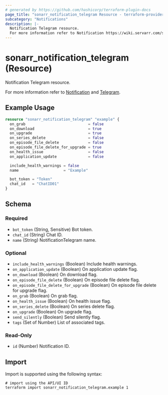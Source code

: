 ```yaml
---
# generated by https://github.com/hashicorp/terraform-plugin-docs
page_title: "sonarr_notification_telegram Resource - terraform-provider-sonarr"
subcategory: "Notifications"
description: |-
  Notification Telegram resource.
  For more information refer to Notification https://wiki.servarr.com/sonarr/settings#connect and Telegram https://wiki.servarr.com/sonarr/supported#telegram.
---
```


# sonarr_notification_telegram (Resource)

<!-- subcategory:Notifications -->Notification Telegram resource.
For more information refer to [Notification](https://wiki.servarr.com/sonarr/settings#connect) and [Telegram](https://wiki.servarr.com/sonarr/supported#telegram).

## Example Usage

```terraform
resource "sonarr_notification_telegram" "example" {
  on_grab                            = false
  on_download                        = true
  on_upgrade                         = true
  on_series_delete                   = false
  on_episode_file_delete             = false
  on_episode_file_delete_for_upgrade = true
  on_health_issue                    = false
  on_application_update              = false

  include_health_warnings = false
  name                    = "Example"

  bot_token = "Token"
  chat_id   = "ChatID01"
}
```

<!-- schema generated by tfplugindocs -->
## Schema

### Required

- `bot_token` (String, Sensitive) Bot token.
- `chat_id` (String) Chat ID.
- `name` (String) NotificationTelegram name.

### Optional

- `include_health_warnings` (Boolean) Include health warnings.
- `on_application_update` (Boolean) On application update flag.
- `on_download` (Boolean) On download flag.
- `on_episode_file_delete` (Boolean) On episode file delete flag.
- `on_episode_file_delete_for_upgrade` (Boolean) On episode file delete for upgrade flag.
- `on_grab` (Boolean) On grab flag.
- `on_health_issue` (Boolean) On health issue flag.
- `on_series_delete` (Boolean) On series delete flag.
- `on_upgrade` (Boolean) On upgrade flag.
- `send_silently` (Boolean) Send silently flag.
- `tags` (Set of Number) List of associated tags.

### Read-Only

- `id` (Number) Notification ID.

## Import

Import is supported using the following syntax:

```shell
# import using the API/UI ID
terraform import sonarr_notification_telegram.example 1
```
